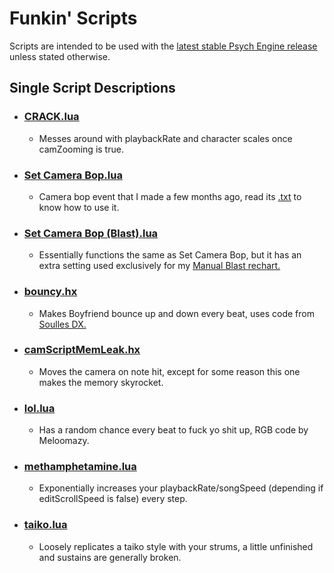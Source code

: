 # Funkin' Scripts
Scripts are intended to be used with the [latest stable Psych Engine release](https://github.com/ShadowMario/FNF-PsychEngine/releases/latest) unless stated otherwise.

## Single Script Descriptions

- ### [CRACK.lua](scripts/CRACK.lua)
  - Messes around with playbackRate and character scales once camZooming is true.

- ### [Set Camera Bop.lua](scripts/Set%20Camera%20Bop.lua)
  - Camera bop event that I made a few months ago, read its [.txt](scripts/Set%20Camera%20Bop.txt) to know how to use it.

- ### [Set Camera Bop (Blast).lua](scripts/Set%20Camera%20Bop%20(Blast).lua)
  - Essentially functions the same as Set Camera Bop, but it has an extra setting used exclusively for my [Manual Blast rechart.](https://www.youtube.com/watch?v=R3KQGWkLkK0)

- ### [bouncy.hx](scripts/bouncy.hx)
  - Makes Boyfriend bounce up and down every beat, uses code from [Soulles DX.](https://github.com/mariosbignuts/Soulles-DX-YCE/blob/main/stages/step.hx)

- ### [camScriptMemLeak.hx](scripts/camScriptMemLeak.hx)
  - Moves the camera on note hit, except for some reason this one makes the memory skyrocket.

- ### [lol.lua](scripts/lol.lua)
  - Has a random chance every beat to fuck yo shit up, RGB code by Meloomazy.

- ### [methamphetamine.lua](scripts/methamphetamine.lua)
  - Exponentially increases your playbackRate/songSpeed (depending if editScrollSpeed is false) every step.

- ### [taiko.lua](scripts/taiko.lua)
  - Loosely replicates a taiko style with your strums, a little unfinished and sustains are generally broken.
